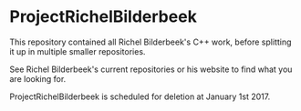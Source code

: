# ProjectRichelBilderbeek

This repository contained all Richel Bilderbeek's C++ work, 
before splitting it up in multiple smaller repositories.

See Richel Bilderbeek's current repositories or his website
to find what you are looking for.

ProjectRichelBilderbeek is scheduled for deletion at January 1st 2017.